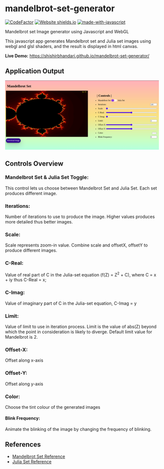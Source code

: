 # mandelbrot-set-generator

[![CodeFactor](https://www.codefactor.io/repository/github/shishirbhandari/mandelbrot-set-generator/badge)](https://www.codefactor.io/repository/github/shishirbhandari/mandelbrot-set-generator)
[![Website shields.io](https://img.shields.io/website-up-down-green-red/http/shields.io.svg)](https://shishirbhandari.github.io/mandelbrot-set-generator/)
[![made-with-javascript](https://img.shields.io/badge/Made%20with-JavaScript-1f425f.svg)](https://www.javascript.com)

Mandelbrot set Image generator using Javascript and WebGL

This javascript app generates Mandelbrot set and Julia set images using webgl and glsl shaders, and the result is displayed in html canvas.

<b>Live Demo:</b> https://shishirbhandari.github.io/mandelbrot-set-generator/

## Application Output
![Image of Application Screen](images/app_screenshot.png)

## Controls Overview

### Mandelbrot Set & Julia Set Toggle:
This control lets us choose between Mandelbrot Set and Julia Set. Each set produces different image.
### Iterations:
Number of iterations to use to produce the image. Higher values produces more detailed thus better images.
### Scale:
Scale represents zoom-in value. Combine scale and offsetX, offsetY to produce different images.
### C-Real:
Value of real part of C in the Julia-set equation (f(Z) = Z<sup>2</sup> + C), where C = x + iy thus C-Real = x;
### C-Imag:
Value of imaginary part of C in the Julia-set equation, C-Imag = y
### Limit:
Value of limit to use in iteration process. Limit is the value of abs(Z) beyond which the point in consideration is likely to diverge. Default limit value for Mandelbrot is 2.
### Offset-X:
Offset along x-axis
### Offset-Y:
Offset along y-axis
### Color:
Choose the tint colour of the generated images
#### Blink Frequency:
Animate the blinking of the image by changing the frequency of blinking.

## References
- [Mandelbrot Set Reference](https://en.wikipedia.org/wiki/Mandelbrot_set)
- [Julia Set Reference](https://en.wikipedia.org/wiki/Julia_set)